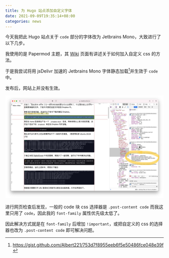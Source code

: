 ```yaml
---
title: 为 Hugo 站点添加自定义字体
date: 2021-09-09T19:35:14+08:00
categories: news
---
```


今天我把此 Hugo 站点关于 `code` 部分的字体改为 Jetbrains Mono，大致进行了以下几步。

我使用的是 Papermod 主题，其 [Wiki](https://github.com/adityatelange/hugo-PaperMod/wiki/FAQs#bundling-custom-css-with-themes-assets) 页面有讲述关于如何加入自定义 css 的方法。

于是我尝试将用 jsDelivr 加速的 Jetbrains Mono 字体静态加载[^1]并生效于 `code` 中。

发布后，网站上并没有生效。

![图片](assets/IMG_1.jpg)

进行网页检查后发现，一般的 code 块 css 选择器是 `.post-content code` 而我这里只用了 `code`，因此我的 `font-family` 属性优先级太低了。

因此解决方式就是在 `font-family` 后增加 `!important`，或把自定义的 css 的选择器也改为 `.post-content code` 即可解决问题。


[^1]: https://gist.github.com/Albert221/753d7f8955eeb6f5e50486fce048e39f